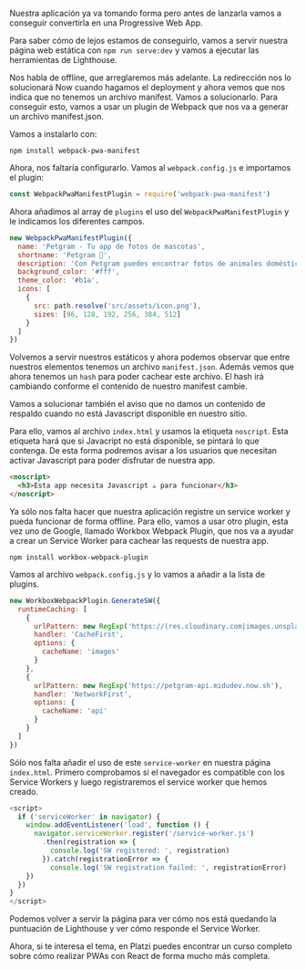 Nuestra aplicación ya va tomando forma pero antes de lanzarla vamos a conseguir convertirla en una Progressive Web App.

Para saber cómo de lejos estamos de conseguirlo, vamos a servir nuestra página web estática con `npm run serve:dev` y vamos a ejecutar las herramientas de Lighthouse. 

Nos habla de offline, que arreglaremos más adelante. La redirección nos lo solucionará Now cuando hagamos el deployment y ahora vemos que nos indica que no tenemos un archivo manifest. Vamos a solucionarlo. Para conseguir esto, vamos a usar un plugin de Webpack que nos va a generar un archivo manifest.json.

Vamos a instalarlo con:
```
npm install webpack-pwa-manifest
```

Ahora, nos faltaría configurarlo. Vamos al `webpack.config.js` e importamos el plugin:

```js
const WebpackPwaManifestPlugin = require('webpack-pwa-manifest')
```

Ahora añadimos al array de `plugins` el uso del `WebpackPwaManifestPlugin` y le indicamos los diferentes campos.

```js
new WebpackPwaManifestPlugin({
  name: 'Petgram - Tu app de fotos de mascotas',
  shortname: 'Petgram 🐶',
  description: 'Con Petgram puedes encontrar fotos de animales domésticos muy fácilmente',
  background_color: '#fff',
  theme_color: '#b1a',
  icons: [
    {
      src: path.resolve('src/assets/icon.png'),
      sizes: [96, 128, 192, 256, 384, 512]
    }
  ]
})
```

Volvemos a servir nuestros estáticos y ahora podemos observar que entre nuestros elementos tenemos un archivo `manifest.json`. Además vemos que ahora tenemos un `hash` para poder cachear este archivo. El hash irá cambiando conforme el contenido de nuestro manifest cambie.

Vamos a solucionar también el aviso que no damos un contenido de respaldo cuando no está Javascript disponible en nuestro sitio.

Para ello, vamos al archivo `index.html` y usamos la etiqueta `noscript`. Esta etiqueta hará que si Javacript no está disponible, se pintará lo que contenga. De esta forma podremos avisar a los usuarios que necesitan activar Javascript para poder disfrutar de nuestra app.

```html en index.html
<noscript>
  <h3>Esta app necesita Javascript ☕️ para funcionar</h3>
</noscript>
```

Ya sólo nos falta hacer que nuestra aplicación registre un service worker y pueda funcionar de forma offline. Para ello, vamos a usar otro plugin, esta vez uno de Google, llamado Workbox Webpack Plugin, que nos va a ayudar a crear un Service Worker para cachear las requests de nuestra app.

```
npm install workbox-webpack-plugin
```

Vamos al archivo `webpack.config.js` y lo vamos a añadir a la lista de plugins.

```js
new WorkboxWebpackPlugin.GenerateSW({
  runtimeCaching: [
    {
      urlPattern: new RegExp('https://(res.cloudinary.com|images.unsplash.com)'),
      handler: 'CacheFirst',
      options: {
        cacheName: 'images'
      }
    },
    {
      urlPattern: new RegExp('https://petgram-api.midudev.now.sh'),
      handler: 'NetworkFirst',
      options: {
        cacheName: 'api'
      }
    }
  ]
})
```

Sólo nos falta añadir el uso de este `service-worker` en nuestra página `index.html`. Primero comprobamos si el navegador es compatible con los Service Workers y luego registraremos el service worker que hemos creado.

```js en index.html
<script>
  if ('serviceWorker' in navigator) {
    window.addEventListener('load', function () {
      navigator.serviceWorker.register('/service-worker.js')
        .then(registration => {
          console.log('SW registered: ', registration)
        }).catch(registrationError => {
          console.log('SW registration failed: ', registrationError)
    })
  })
}
</script>
```

Podemos volver a servir la página para ver cómo nos está quedando la puntuación de Lighthouse y ver cómo responde el Service Worker.

Ahora, si te interesa el tema, en Platzi puedes encontrar un curso completo sobre cómo realizar PWAs con React de forma mucho más completa.